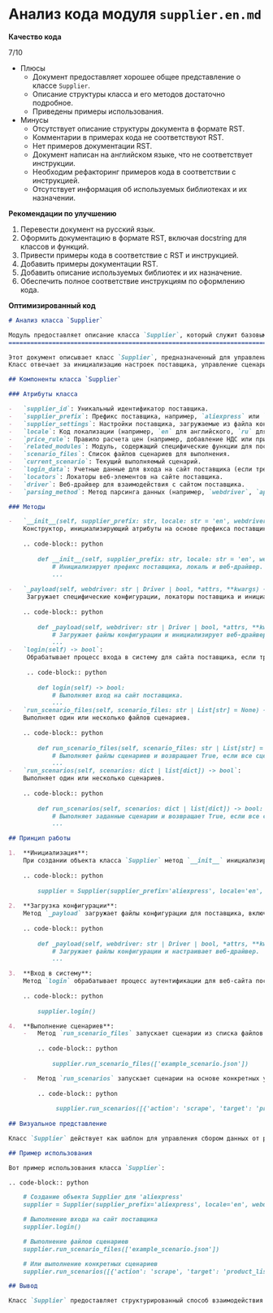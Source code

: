 # Анализ кода модуля `supplier.en.md`

**Качество кода**

7/10
- Плюсы
    - Документ предоставляет хорошее общее представление о классе `Supplier`.
    - Описание структуры класса и его методов достаточно подробное.
    - Приведены примеры использования.
- Минусы
    - Отсутствует описание структуры документа в формате RST.
    - Комментарии в примерах кода не соответствуют RST.
    - Нет примеров документации RST.
    - Документ написан на английском языке, что не соответствует инструкции.
    -  Необходим рефакторинг примеров кода в соответствии с инструкцией.
    - Отсутствует информация об используемых библиотеках и их назначении.

**Рекомендации по улучшению**

1.  Перевести документ на русский язык.
2.  Оформить документацию в формате RST, включая docstring для классов и функций.
3.  Привести примеры кода в соответствие с RST и инструкцией.
4.  Добавить примеры документации RST.
5.  Добавить описание используемых библиотек и их назначение.
6.  Обеспечить полное соответствие инструкциям по оформлению кода.

**Оптимизированный код**
```markdown
# Анализ класса `Supplier`

Модуль предоставляет описание класса `Supplier`, который служит базовым классом для управления поставщиками данных в приложении.
=========================================================================================

Этот документ описывает класс `Supplier`, предназначенный для управления различными поставщиками данных, такими как Amazon, AliExpress и Walmart.
Класс отвечает за инициализацию настроек поставщика, управление сценариями сбора данных, а также предоставляет методы для входа в систему и выполнения сценариев.

## Компоненты класса `Supplier`

### Атрибуты класса

-   `supplier_id`: Уникальный идентификатор поставщика.
-   `supplier_prefix`: Префикс поставщика, например, `aliexpress` или `amazon`.
-   `supplier_settings`: Настройки поставщика, загружаемые из файла конфигурации.
-   `locale`: Код локализации (например, `en` для английского, `ru` для русского).
-   `price_rule`: Правило расчета цен (например, добавление НДС или применение скидок).
-   `related_modules`: Модуль, содержащий специфические функции для поставщика.
-   `scenario_files`: Список файлов сценариев для выполнения.
-   `current_scenario`: Текущий выполняемый сценарий.
-   `login_data`: Учетные данные для входа на сайт поставщика (если требуется).
-   `locators`: Локаторы веб-элементов на сайте поставщика.
-   `driver`: Веб-драйвер для взаимодействия с сайтом поставщика.
-   `parsing_method`: Метод парсинга данных (например, `webdriver`, `api`, `xls`, `csv`).

### Методы

-   `__init__(self, supplier_prefix: str, locale: str = 'en', webdriver: str | Driver | bool = 'default', *attrs, **kwargs)`:
    Конструктор, инициализирующий атрибуты на основе префикса поставщика и других параметров.
    
    .. code-block:: python
    
        def __init__(self, supplier_prefix: str, locale: str = 'en', webdriver: str | Driver | bool = 'default', *attrs, **kwargs):
            # Инициализирует префикс поставщика, локаль и веб-драйвер.
            ...
            
-   `_payload(self, webdriver: str | Driver | bool, *attrs, **kwargs) -> bool`:
     Загружает специфические конфигурации, локаторы поставщика и инициализирует веб-драйвер.
    
    .. code-block:: python
    
        def _payload(self, webdriver: str | Driver | bool, *attrs, **kwargs) -> bool:
            # Загружает файлы конфигурации и инициализирует веб-драйвер.
            ...
-   `login(self) -> bool`:
     Обрабатывает процесс входа в систему для сайта поставщика, если требуется аутентификация.
     
     .. code-block:: python
     
        def login(self) -> bool:
            # Выполняет вход на сайт поставщика.
            ...
-   `run_scenario_files(self, scenario_files: str | List[str] = None) -> bool`:
    Выполняет один или несколько файлов сценариев.
    
    .. code-block:: python
    
        def run_scenario_files(self, scenario_files: str | List[str] = None) -> bool:
            # Выполняет файлы сценариев и возвращает True, если все сценарии успешно завершены.
            ...
-   `run_scenarios(self, scenarios: dict | list[dict]) -> bool`:
    Выполняет один или несколько сценариев.
    
    .. code-block:: python
    
        def run_scenarios(self, scenarios: dict | list[dict]) -> bool:
            # Выполняет заданные сценарии и возвращает True, если все сценарии успешно завершены.
            ...

## Принцип работы

1.  **Инициализация**:
    При создании объекта класса `Supplier` метод `__init__` инициализирует префикс поставщика, локаль и веб-драйвер.
    
    .. code-block:: python
    
        supplier = Supplier(supplier_prefix='aliexpress', locale='en', webdriver='chrome')
    
2.  **Загрузка конфигурации**:
    Метод `_payload` загружает файлы конфигурации для поставщика, включая настройки, локаторы, и инициализирует веб-драйвер.
    
    .. code-block:: python
    
        def _payload(self, webdriver: str | Driver | bool, *attrs, **kwargs) -> bool:
            # Загружает файлы конфигурации и настраивает веб-драйвер.
            ...

3.  **Вход в систему**:
    Метод `login` обрабатывает процесс аутентификации для веб-сайта поставщика.
    
    .. code-block:: python
    
        supplier.login()

4.  **Выполнение сценариев**:
    -   Метод `run_scenario_files` запускает сценарии из списка файлов.
    
        .. code-block:: python
        
            supplier.run_scenario_files(['example_scenario.json'])

    -   Метод `run_scenarios` запускает сценарии на основе конкретных условий или задач.
    
        .. code-block:: python
        
             supplier.run_scenarios([{'action': 'scrape', 'target': 'product_list'}])
            
## Визуальное представление

Класс `Supplier` действует как шаблон для управления сбором данных от различных поставщиков. Он определяет общие методы и атрибуты, которые могут использоваться или расширяться конкретными реализациями для разных поставщиков. Класс централизует управление поставщиками, включая конфигурацию, вход в систему и выполнение сценариев.

## Пример использования

Вот пример использования класса `Supplier`:

.. code-block:: python

    # Создание объекта Supplier для 'aliexpress'
    supplier = Supplier(supplier_prefix='aliexpress', locale='en', webdriver='chrome')

    # Выполнение входа на сайт поставщика
    supplier.login()

    # Выполнение файлов сценариев
    supplier.run_scenario_files(['example_scenario.json'])

    # Или выполнение конкретных сценариев
    supplier.run_scenarios([{'action': 'scrape', 'target': 'product_list'}])

## Вывод

Класс `Supplier` предоставляет структурированный способ взаимодействия с поставщиками данных, управляя конфигурациями, выполняя вход в систему и запуская сценарии сбора данных. Он служит основополагающим компонентом, который может быть расширен для конкретных поставщиков путем наследования от этого базового класса и добавления или переопределения функциональности по мере необходимости.
```